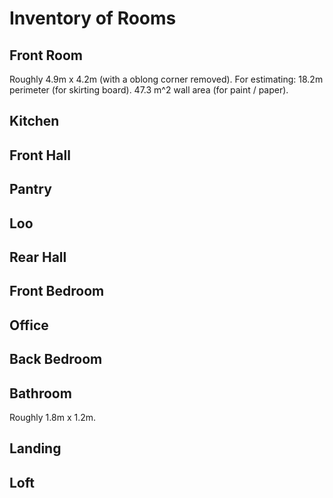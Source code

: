 Inventory of Rooms
==================

## Front Room

Roughly 4.9m x 4.2m (with a oblong corner removed). For estimating:
18.2m perimeter (for skirting board). 47.3 m^2 wall area (for paint / paper).

## Kitchen

## Front Hall

## Pantry

## Loo

## Rear Hall

## Front Bedroom

## Office

## Back Bedroom

## Bathroom

Roughly 1.8m x 1.2m.

## Landing

## Loft
